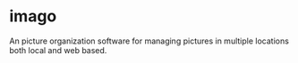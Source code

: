 # imago
An picture organization software for managing pictures in multiple locations both local and web based.
